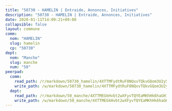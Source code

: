 ```yaml
---
title: "50730 - HAMELIN | Entraide, Annonces, Initiatives"
description: "50730 - HAMELIN | Entraide, Annonces, Initiatives"
date: 2020-01-11T14:09:21+09:00
collapsible: false
layout: commune
comm:
  nom: "HAMELIN"
  slug: hamelin
  cp: "50730"
dept:
  nom: "Manche"
  slug: manche
  num: "50"
peerpad:
  comm:
    read_path: /r/markdown/50730_hamelin/4XTTMFydtRuF8NQxvTQkvGQom3U2y5anPNj1WH8XV4V4u3tX6
    write_path: /w/markdown/50730_hamelin/4XTTMFydtRuF8NQxvTQkvGQom3U2y5anPNj1WH8XV4V4u3tX6-K3TgTcxH6SVuPGkQf9gko8X4LLmaEnJ5D8YBaeNdTJjsNVEGEjFXFxHacNeJfx3TJbr6Tn54H8q5SrSNZxqgxnuj5LhPKsJE3ftursa1pP6xoJ4MP3tYiaLKSoNW2J95ZjNjTjCx
  dept:
    read_path: /r/markdown/50_manche/4XTTMEGkHvbt2wXFyvTQYEaMKhHk6haGH1SzsRNevKgBDTuXr
    write_path: /w/markdown/50_manche/4XTTMEGkHvbt2wXFyvTQYEaMKhHk6haGH1SzsRNevKgBDTuXr-K3TgUSx1rwmRRLqHcTLLdo4dVfTRKvf94KKagmUFPevWSp2f9nuc6fJF25TtLArzK8teuQ5TvuAMqW38N2MYgT18hBoXtjmKX9WuSn2vkujmSJPp3gF4gsuMmfEM8Th4Ap94heFE
---
```


